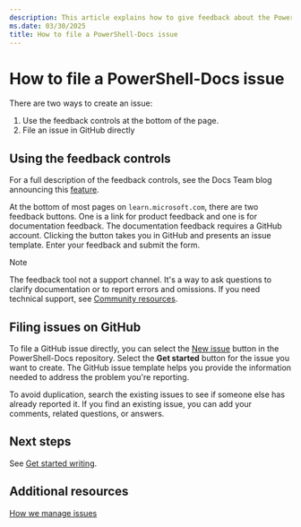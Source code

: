 ```yaml
---
description: This article explains how to give feedback about the PowerShell documentation.
ms.date: 03/30/2025
title: How to file a PowerShell-Docs issue
---
```

# How to file a PowerShell-Docs issue

There are two ways to create an issue:

1. Use the feedback controls at the bottom of the page.
1. File an issue in GitHub directly

## Using the feedback controls

For a full description of the feedback controls, see the Docs Team blog announcing this
[feature][1].

At the bottom of most pages on `learn.microsoft.com`, there are two feedback buttons. One is a link
for product feedback and one is for documentation feedback. The documentation feedback requires a
GitHub account. Clicking the button takes you in GitHub and presents an issue template. Enter your
feedback and submit the form.

> [!NOTE]
> The feedback tool not a support channel. It's a way to ask questions to clarify documentation or
> to report errors and omissions. If you need technical support, see [Community resources][2].

## Filing issues on GitHub

To file a GitHub issue directly, you can select the [New issue][3] button in the PowerShell-Docs
repository. Select the **Get started** button for the issue you want to create. The GitHub issue
template helps you provide the information needed to address the problem you're reporting.

To avoid duplication, search the existing issues to see if someone else has already reported it. If
you find an existing issue, you can add your comments, related questions, or answers.

## Next steps

See [Get started writing][4].

## Additional resources

[How we manage issues][5]

<!-- reference links -->
[1]: /teamblog/a-new-feedback-system-is-coming-to-docs
[2]: ../community-support.md
[3]: https://github.com/MicrosoftDocs/PowerShell-Docs/issues/new/choose
[4]: get-started-writing.md
[5]: managing-issues.md
